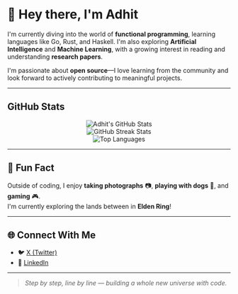 # 👋 Hey there, I'm Adhit 

I'm currently diving into the world of **functional programming**, learning languages like Go, Rust, and Haskell. I'm also exploring **Artificial Intelligence** and **Machine Learning**, with a growing interest in reading and understanding **research papers**.

I'm passionate about **open source**—I love learning from the community and look forward to actively contributing to meaningful projects.

---

## GitHub Stats

<p align="center">
  <img src="https://github-readme-stats.vercel.app/api?username=adhit-420&show_icons=true&theme=radical" alt="Adhit's GitHub Stats" />
  <br>
  <img src="https://github-readme-streak-stats.herokuapp.com?user=adhit-420&theme=radical&date_format=M%20j%5B%2C%20Y%5D" alt="GitHub Streak Stats" />
  <br>
  <img src="https://github-readme-stats.vercel.app/api/top-langs/?username=adhit-420&layout=compact&theme=radical" alt="Top Languages" />
</p>

---

## 🐾 Fun Fact

Outside of coding, I enjoy **taking photographs** 📷, **playing with dogs** 🐶, and **gaming** 🎮.  
I'm currently exploring the lands between in **Elden Ring**!

---

## 🌐 Connect With Me

- 🐦 [X (Twitter)](https://x.com/ADHIT6969)
- 💼 [LinkedIn](https://www.linkedin.com/in/adhitsimhadri/)

---

> *Step by step, line by line — building a whole new universe with code.*
